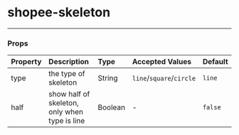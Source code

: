 # shopee-skeleton
---

### Props
| Property | Description | Type | Accepted Values | Default |
|:--|:--|:--|:--|:--|
| type | the type of skeleton | String | `line`/`square`/`circle` | `line` |
| half | show half of skeleton, only when type is line | Boolean | - | `false` |

